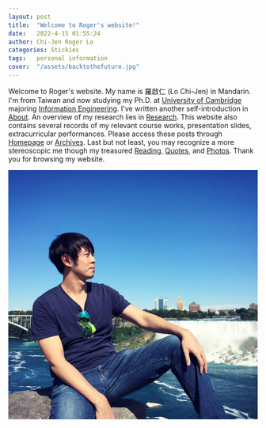 ```yaml
---
layout: post
title:  "Welcome to Roger's website!"
date:   2022-4-15 01:55:24
author: Chi-Jen Roger Lo
categories: Stickies
tags:	personal information
cover:  "/assets/backtothefuture.jpg"
---
```


Welcome to Roger's website. My name is 羅啟仁 (Lo Chi-Jen) in Mandarin. I'm from Taiwan and now studying my Ph.D. at [University of Cambridge] majoring [Information Engineering]. I've written another self-introduction in [About]. An overview of my research lies in [Research]. This website also contains several records of my relevant course works, presentation slides, extracurricular performances. Please access these posts through [Homepage] or [Archives]. Last but not least, you may recognize a more stereoscopic me though my treasured [Reading], [Quotes], and [Photos]. Thank you for browsing my website.

<!--- Welcome to Roger's website. My Taiwanese name in Mandarin is 羅啟仁 (Lo Chi-Jen). The main purpose of building this website is to enhance my applications towards the MPhil/PhD programs. Professors can access to not only my personal information, my CV, yet many more dimensions of me through simply survey this site. Since Professors are usually very busy and have lots of tasks to deal with beyond researches, I hope this simple, concise, and clear personal website can reduce their burden. I started building this website after receiving the interview request in 9, March, from the University of Cambridge. Apart from this I've also applied for other great universities like the University of Edinburgh, UCL, King's and Imperial. All final results are not revealed so far.

I wrote a brief self-introduction in [About]. My research progress lies in [Research]. This website also contains several records of my relevant course works, presentation slides, extracurricular performances, and specificially there's a post about how I build up my mindset and philosophy. Please access these posts through [Homepage] or [Archives]. Last but not least, you may recognize a more stereoscopic me though my treasured [Reading], [Quotes], and [Photos]. Thank you very much for browsing my website. I hope you like it! --->

<a href="/assets/niagarafalls.jpg" data-lightbox="falcon9-large" data-title="Profile photo taken at Niagara Falls, Canada, at 2018">
  <img src="/assets/niagarafalls.jpg" title="Profile photo taken at Niagara Falls, Canada, at 2018">
</a>

[Information Engineering]: http://www.eng.cam.ac.uk/research/academic-divisions/information-engineering
[University of Cambridge]: https://www.google.com/search?client=safari&rls=en&q=university+of+cambridge&ie=UTF-8&oe=UTF-8
[Homepage]: https://rogerlo47.github.io
[About]: https://rogerlo47.github.io/about/
[Archives]: https://rogerlo47.github.io/archives/
[Research]: https://rogerlo47.github.io/researches/
[Reading]: https://rogerlo47.github.io/readings/
[Quotes]: https://rogerlo47.github.io/quotes/
[Photos]: https://rogerlo47.github.io/photos/
